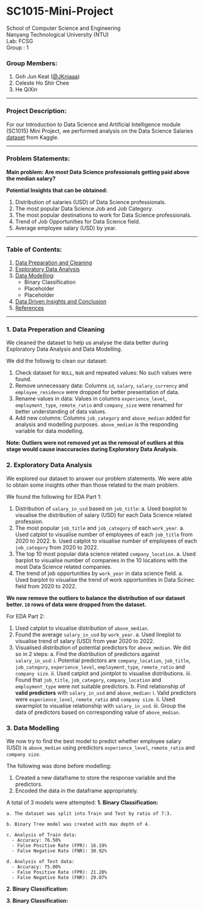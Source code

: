 # SC1015-Mini-Project

School of Computer Science and Engineering \
Nanyang Technological University (NTU) \
Lab: FCSG \
Group : 1 

### Group Members: 
1. Goh Jun Keat ([@JKniaaa](https://github.com/JKniaaa))
2. Celeste Ho Shir Chee 
3. He QiXin 

---
### Project Description:
For our Introduction to Data Science and Artificial Intelligence module (SC1015) Mini Project, we performed analysis on the Data Science Salaries [dataset](https://www.kaggle.com/datasets/zain280/data-science-salaries) from Kaggle.

---
### Problem Statements:
**Main problem: Are most Data Science professionals getting paid above the median salary?**

**Potential Insights that can be obtained:**
1. Distribution of salaries (USD) of Data Science professionals.
2. The most popular Data Science Job and Job Category.
3. The most popular destinations to work for Data Science professionals.
4. Trend of Job Opportunities for Data Science field.
5. Average employee salary (USD) by year.

---
### Table of Contents:
1. [Data Preparation and Cleaning](#1-Data-Preparation-and-Cleaning)
2. [Exploratory Data Analysis](#2-Exploratory-Data-Analysis)
3. [Data Modelling](#3-Data-Modelling):
   - Binary Classification
   - Placeholder
   - Placeholder
4. [Data Driven Insights and Conclusion](#4-Data-Driven-Insights-and-Conclusion)
5. [References](#5-References)

---
### 1. Data Preperation and Cleaning
We cleaned the dataset to help us analyse the data better during Exploratory Data Analysis and Data Modelling.

We did the followig to clean our dataset:
1. Check dataset for `NULL`, `NaN` and repeated values: No such values were found.
2. Remove unnecessary data: Columns `id`, `salary`, `salary_currency` and `employee_residence` were dropped for better presentation of data.
3. Rename values in data: Values in columns `experience_level`, `employment_type`, `remote_ratio` and `company_size` were renamed for better understanding of data values.
4. Add new columns: Columns `job_category` and `above_median` added for analysis and modelling purposes. `above_median` is the responding variable for data modelling.

**Note: Outliers were not removed yet as the removal of outliers at this stage would cause inaccuracies during Exploratory Data Analysis.**

### 2. Exploratory Data Analysis
We explored our dataset to answer our problem statements. We were able to obtain some insights other than those related to the main problem.

We found the following for EDA Part 1:
1. Distribution of `salary_in_usd` based on `job_title`:
    a. Used boxplot to visualise the distribution of salary (USD) for each Data Science related profession.
2. The most popular `job_title` and `job_category` of each `work_year`.
    a. Used catplot to visualise number of employees of each `job_title` from 2020 to 2022.
    b. Used catplot to visualise number of employees of each `job_category` from 2020 to 2022.
3. The top 10 most popular data science related `company_location`.
    a. Used barplot to visualise number of companies in the 10 locations with the most Data Science related companies.
4. The trend of job opportunities by `work_year` in data science field.
    a. Used barplot to visualise the trend of work opportunities in Data Scinec field from 2020 to 2022.

**We now remove the outliers to balance the distribution of our dataset better. `10` rows of data were dropped from the dataset.**

For EDA Part 2:
1. Used catplot to visualise distribution of `above_median`.
2. Found the average `salary_in_usd` by `work_year`.
    a. Used lineplot to visualise trend of salary (USD) from year 2020 to 2022.
3. Visualised distribution of potential predictors for `above_median`. We did so in 2 steps:
    a. Find the distribution of predictors against `salary_in_usd`:
        i. Potential predictors are `company_location`, `job_title`, `job_category`, `experience_level`, `employment_type`, `remote_ratio` and `company size`.
        ii. Used catplot and jointplot to visualise distributions.
        iii. Found that `job_title`, `job_category`, `company_location` and `employment_type` were not suitable predictors.
    b. Find relationship of **valid predictors** with `salary_in_usd` and `above_median`:
        i. Valid predictors were `experience_level`, `remote_ratio` and `company size`.
        ii. Used swarmplot to visualise relationship with `salary_in_usd`.
        iii. Group the data of predictors based on corresponding value of `above_median`.

### 3. Data Modelling
We now try to find the best model to predict whether employee salary (USD) is `above_median` using predictors `experience_level`, `remote_ratio` and `company size`.

The following was done before modelling:
1. Created a new dataframe to store the response variable and the predictors.
2. Encoded the data in the dataframe appropriately.

A total of 3 models were attempted:
**1. Binary Classification:**

    a. The dataset was split into Train and Test by ratio of 7:3.
    
    b. Binary Tree model was created with max depth of 4.
    
    c. Analysis of Train data:
      - Accuracy: 76.50%
      - False Positive Rate (FPR): 16.19%
      - False Negative Rate (FNR): 30.92%
      
    d. Analysis of Test data:
      - Accuracy: 75.00%
      - False Positive Rate (FPR): 21.28%
      - False Negative Rate (FNR): 29.07%

**2. Binary Classification:**


**3. Binary Classification:**














